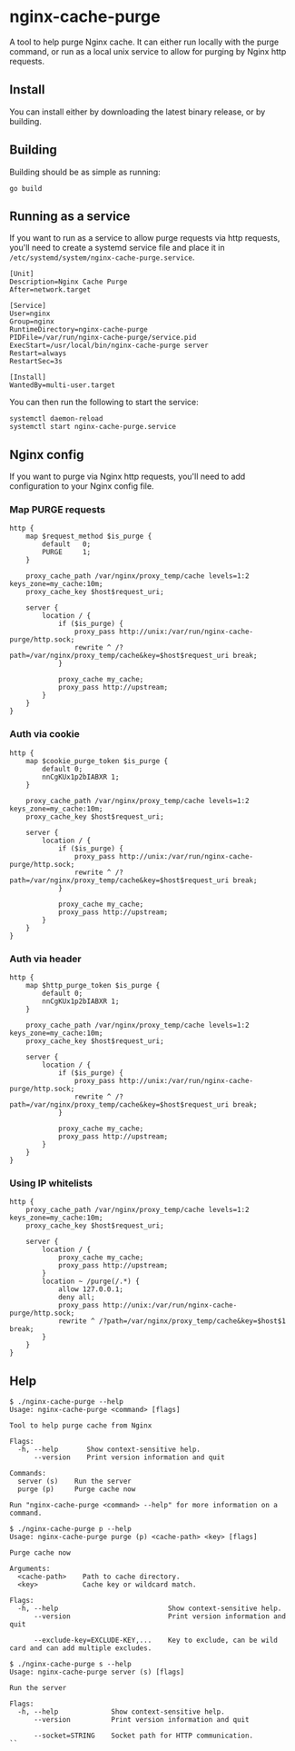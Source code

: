 # nginx-cache-purge
A tool to help purge Nginx cache. It can either run locally with the purge command, or run as a local unix service to allow for purging by Nginx http requests.

## Install
You can install either by downloading the latest binary release, or by building.

## Building
Building should be as simple as running:
```
go build
```

## Running as a service
If you want to run as a service to allow purge requests via http requests, you'll need to create a systemd service file and place it in `/etc/systemd/system/nginx-cache-purge.service`.
```
[Unit]
Description=Nginx Cache Purge
After=network.target
 
[Service]
User=nginx
Group=nginx
RuntimeDirectory=nginx-cache-purge
PIDFile=/var/run/nginx-cache-purge/service.pid
ExecStart=/usr/local/bin/nginx-cache-purge server
Restart=always
RestartSec=3s
 
[Install]
WantedBy=multi-user.target
```

You can then run the following to start the service:
```
systemctl daemon-reload
systemctl start nginx-cache-purge.service
```

## Nginx config
If you want to purge via Nginx http requests, you'll need to add configuration to your Nginx config file.

### Map PURGE requests
```
http {
    map $request_method $is_purge {                                                             
        default   0;
        PURGE     1;
    }

    proxy_cache_path /var/nginx/proxy_temp/cache levels=1:2 keys_zone=my_cache:10m;
    proxy_cache_key $host$request_uri;

    server {
        location / {
            if ($is_purge) {
                proxy_pass http://unix:/var/run/nginx-cache-purge/http.sock;
                rewrite ^ /?path=/var/nginx/proxy_temp/cache&key=$host$request_uri break;
            }

            proxy_cache my_cache;
            proxy_pass http://upstream;
        }
    }
}
```

### Auth via cookie
```
http {
    map $cookie_purge_token $is_purge {
        default 0;
        nnCgKUx1p2bIABXR 1;
    }

    proxy_cache_path /var/nginx/proxy_temp/cache levels=1:2 keys_zone=my_cache:10m;
    proxy_cache_key $host$request_uri;

    server {
        location / {
            if ($is_purge) {
                proxy_pass http://unix:/var/run/nginx-cache-purge/http.sock;
                rewrite ^ /?path=/var/nginx/proxy_temp/cache&key=$host$request_uri break;
            }

            proxy_cache my_cache;
            proxy_pass http://upstream;
        }
    }
}
```

### Auth via header
```
http {
    map $http_purge_token $is_purge {
        default 0;
        nnCgKUx1p2bIABXR 1;
    }

    proxy_cache_path /var/nginx/proxy_temp/cache levels=1:2 keys_zone=my_cache:10m;
    proxy_cache_key $host$request_uri;

    server {
        location / {
            if ($is_purge) {
                proxy_pass http://unix:/var/run/nginx-cache-purge/http.sock;
                rewrite ^ /?path=/var/nginx/proxy_temp/cache&key=$host$request_uri break;
            }

            proxy_cache my_cache;
            proxy_pass http://upstream;
        }
    }
}
```

### Using IP whitelists
```
http {
    proxy_cache_path /var/nginx/proxy_temp/cache levels=1:2 keys_zone=my_cache:10m;
    proxy_cache_key $host$request_uri;

    server {
        location / {
            proxy_cache my_cache;
            proxy_pass http://upstream;
        }
        location ~ /purge(/.*) {
            allow 127.0.0.1;
            deny all;
            proxy_pass http://unix:/var/run/nginx-cache-purge/http.sock;
            rewrite ^ /?path=/var/nginx/proxy_temp/cache&key=$host$1 break;
        }
    }
}
```

## Help
```
$ ./nginx-cache-purge --help  
Usage: nginx-cache-purge <command> [flags]

Tool to help purge cache from Nginx

Flags:
  -h, --help       Show context-sensitive help.
      --version    Print version information and quit

Commands:
  server (s)    Run the server
  purge (p)     Purge cache now

Run "nginx-cache-purge <command> --help" for more information on a command.

$ ./nginx-cache-purge p --help
Usage: nginx-cache-purge purge (p) <cache-path> <key> [flags]

Purge cache now

Arguments:
  <cache-path>    Path to cache directory.
  <key>           Cache key or wildcard match.

Flags:
  -h, --help                           Show context-sensitive help.
      --version                        Print version information and quit

      --exclude-key=EXCLUDE-KEY,...    Key to exclude, can be wild card and can add multiple excludes.

$ ./nginx-cache-purge s --help
Usage: nginx-cache-purge server (s) [flags]

Run the server

Flags:
  -h, --help             Show context-sensitive help.
      --version          Print version information and quit

      --socket=STRING    Socket path for HTTP communication.
``

